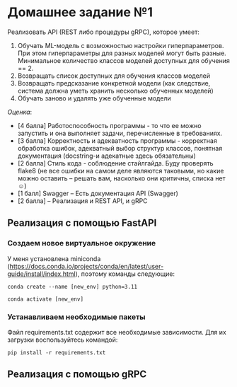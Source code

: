 # Домашнее задание №1 

Реализовать API (REST либо процедуры gRPC), которое умеет:


1. Обучать ML-модель с возможностью настройки гиперпараметров. При этом гиперпараметры для разных моделей могут быть разные. Минимальное количество классов моделей доступных для обучения == 2.
2. Возвращать список доступных для обучения классов моделей
3. Возвращать предсказание конкретной модели (как следствие, система должна уметь хранить несколько обученных моделей)
4. Обучать заново и удалять уже обученные модели

*Оценка*:
* [4 балла] Работоспособность программы - то что ее можно запустить и она выполняет задачи, перечисленные в требованиях.
* [3 балла] Корректность и адекватность программы - корректная обработка ошибок, адекватный выбор структур классов, понятная документация (docstring-и адекатные здесь обязательны)
* [2 балла] Стиль кода - соблюдение стайлгайда. Буду проверять flake8 (не все ошибки на самом деле являются таковыми, но какие можно оставить – решать вам, насколько они критичны, списка нет☺)
* [1 балл] Swagger – Есть документация API (Swagger)
* [2 балла] – Реализация и REST API, и gRPC

## Реализация с помощью FastAPI
### Создаем новое виртуальное окружение

У меня установлена miniconda (https://docs.conda.io/projects/conda/en/latest/user-guide/install/index.html), поэтому команды следующие:

`conda create --name [new_env] python=3.11`

`conda activate [new_env]`


### Устанавливаем необходимые пакеты
Файл requirements.txt содержит все необходимые зависимости. Для их загрузки воспользуйтесь командой:

`pip install -r requirements.txt`


## Реализация с помощью gRPC
